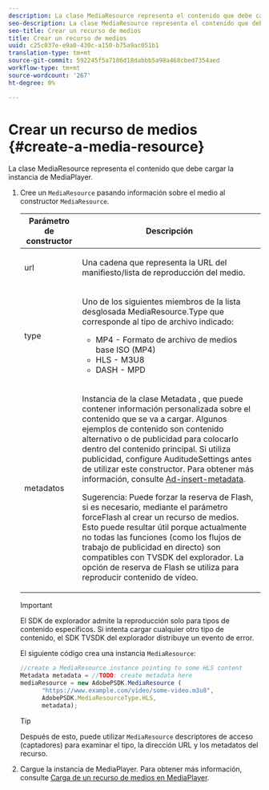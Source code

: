 ```yaml
---
description: La clase MediaResource representa el contenido que debe cargar la instancia de MediaPlayer.
seo-description: La clase MediaResource representa el contenido que debe cargar la instancia de MediaPlayer.
seo-title: Crear un recurso de medios
title: Crear un recurso de medios
uuid: c25c037e-e9a0-430c-a150-b75a9ac051b1
translation-type: tm+mt
source-git-commit: 592245f5a7186d18dabbb5a98a468cbed7354aed
workflow-type: tm+mt
source-wordcount: '267'
ht-degree: 0%

---
```



# Crear un recurso de medios {#create-a-media-resource}

La clase MediaResource representa el contenido que debe cargar la instancia de MediaPlayer.

1. Cree un `MediaResource` pasando información sobre el medio al constructor `MediaResource`.

   <table id="table_DD0D5D9129D54F73881399B9B4FF546A"> 
    <thead> 
    <tr> 
    <th colname="col1" class="entry"> Parámetro de constructor </th> 
    <th colname="col2" class="entry"> Descripción </th> 
    </tr> 
    </thead>
    <tbody> 
    <tr> 
    <td colname="col1"> <p>url </p> </td> 
    <td colname="col2"> <p>Una cadena que representa la URL del manifiesto/lista de reproducción del medio. </p> </td> 
    </tr> 
    <tr> 
    <td colname="col1"> <p>type </p> </td> 
    <td colname="col2"> <p>Uno de los siguientes miembros de la lista desglosada <span class="codeph"> MediaResource.Type </span> que corresponde al tipo de archivo indicado: </p> <p> 
    <ul id="ul_E9689FA06DC94BF4848F16E1F2F01A59"> 
    <li id="li_83A14B96CDC648C6AF6F5FA745343E1F"> <span class="codeph"> MP4  </span> - Formato de archivo de medios base ISO (MP4) </li> 
    <li id="li_FCD355151515412D9A78C3815DD09129"> <span class="codeph"> HLS  </span> - M3U8 </li> 
    <li id="li_9D3D306D49264830AC6EFB1F49524A3B"> <span class="codeph"> DASH  </span> - MPD </li> 
    </ul> </p> <p></p> </td> 
    </tr> 
    <tr> 
    <td colname="col1"> <p>metadatos </p> </td> 
    <td colname="col2"> <p>Instancia de la clase <span class="codeph"> Metadata </span>, que puede contener información personalizada sobre el contenido que se va a cargar. Algunos ejemplos de contenido son contenido alternativo o de publicidad para colocarlo dentro del contenido principal. Si utiliza publicidad, configure <span class="codeph"> AuditudeSettings </span> antes de utilizar este constructor. Para obtener más información, consulte <a href="../../ad-insertion/ad-insertion-metadata/c-psdk-browser-tvsdk-2.4-ad-insertion-metadata.md">Ad-insert-metadata</a>. </p> <p>Sugerencia:  Puede forzar la reserva de Flash, si es necesario, mediante el parámetro <span class="codeph"> forceFlash </span> al crear un recurso de medios. Esto puede resultar útil porque actualmente no todas las funciones (como los flujos de trabajo de publicidad en directo) son compatibles con TVSDK del explorador. La opción de reserva de Flash se utiliza para reproducir contenido de vídeo. </p> </td> 
    </tr> 
    </tbody> 
   </table>

   >[!IMPORTANT]
   >
   >El SDK de explorador admite la reproducción solo para tipos de contenido específicos. Si intenta cargar cualquier otro tipo de contenido, el SDK TVSDK del explorador distribuye un evento de error.

   El siguiente código crea una instancia `MediaResource`:

   ```js
   //create a MediaResource instance pointing to some HLS content 
   Metadata metadata = //TODO: create metadata here 
   mediaResource = new AdobePSDK.MediaResource ( 
         "https://www.example.com/video/some-video.m3u8", 
         AdobePSDK.MediaResourceType.HLS,  
         metadata);
   ```

   >[!TIP]
   >
   >Después de esto, puede utilizar `MediaResource` descriptores de acceso (captadores) para examinar el tipo, la dirección URL y los metadatos del recurso.

1. Cargue la instancia de MediaPlayer. Para obtener más información, consulte [Carga de un recurso de medios en MediaPlayer](../../content-playback-options-browser-tvsdk/mediaplayer-initialize-for-video/t-psdk-browser-tvsdk-2.4-media-resource-load.md).
